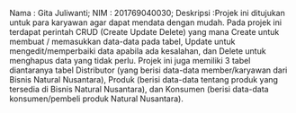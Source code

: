 Nama : Gita Juliwanti;
NIM : 201769040030;
Deskripsi :Projek ini ditujukan untuk para karyawan agar dapat mendata dengan mudah. Pada projek ini terdapat perintah CRUD (Create Update Delete) yang mana Create untuk membuat / memasukkan data-data pada tabel, Update untuk mengedit/memperbaiki data apabila ada kesalahan, dan Delete untuk menghapus data yang tidak perlu. Projek ini juga memiliki 3 tabel diantaranya tabel Distributor (yang berisi data-data member/karyawan dari Bisnis Natural Nusantara), Produk (berisi data-data tentang produk yang tersedia di Bisnis Natural Nusantara), dan Konsumen (berisi data-data konsumen/pembeli produk Natural Nusantara).
